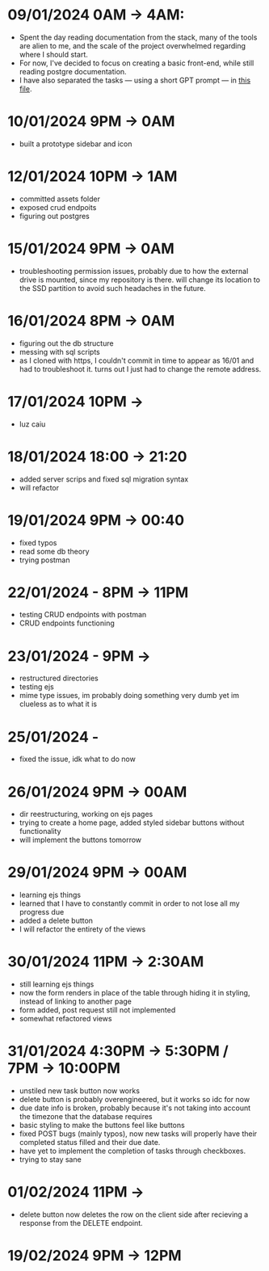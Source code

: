 # 09/01/2024 0AM -> 4AM:
- Spent the day reading documentation from the stack, many of the tools are alien to me, and the scale of the project overwhelmed regarding where I should start.
- For now, I've decided to focus on creating a basic front-end, while still reading postgre documentation. 
- I have also separated the tasks — using a short GPT prompt — in [this file](info.md).
# 10/01/2024 9PM -> 0AM
- built a prototype sidebar and icon

# 12/01/2024 10PM -> 1AM
- committed assets folder
- exposed crud endpoits
- figuring out postgres

# 15/01/2024 9PM -> 0AM
- troubleshooting permission issues, probably due to how the external drive is mounted, since my repository is there. will change its location to the SSD partition to avoid such headaches in the future.

# 16/01/2024 8PM -> 0AM
- figuring out the db structure
- messing with sql scripts
- as I cloned with https, I couldn't commit in time to appear as 16/01 and had to troubleshoot it. turns out I just had to change the remote address.

# 17/01/2024 10PM ->
- luz caiu

# 18/01/2024 18:00 -> 21:20
- added server scrips and fixed sql migration syntax
- will refactor

# 19/01/2024 9PM -> 00:40
- fixed typos
- read some db theory
- trying postman

# 22/01/2024 - 8PM -> 11PM
- testing CRUD endpoints with postman
- CRUD endpoints functioning

# 23/01/2024 - 9PM ->
- restructured directories
- testing ejs
- mime type issues, im probably doing something very dumb yet im clueless as to what it is

# 25/01/2024 - 
- fixed the issue, idk what to do now

# 26/01/2024 9PM -> 00AM
- dir reestructuring, working on ejs pages
- trying to create a home page, added styled sidebar buttons without functionality
- will implement the buttons tomorrow

# 29/01/2024 9PM -> 00AM
- learning ejs things
- learned that I have to constantly commit in order to not lose all my progress due
- added a delete button
- I will refactor the entirety of the views

# 30/01/2024 11PM -> 2:30AM
- still learning ejs things
- now the form renders in place of the table through hiding it in styling, instead of linking to another page
- form added, post request still not implemented
- somewhat refactored views

# 31/01/2024 4:30PM -> 5:30PM / 7PM -> 10:00PM
- unstiled new task button now works
- delete button is probably overengineered, but it works so idc for now
- due date info is broken, probably because it's not taking into account the timezone that the database requires
- basic styling to make the buttons feel like buttons
- fixed POST bugs (mainly typos), now new tasks will properly have their completed status filled and their due date.
- have yet to implement the completion of tasks through checkboxes.
- trying to stay sane

# 01/02/2024 11PM ->
- delete button now deletes the row on the client side after recieving a response from the DELETE endpoint.

# 19/02/2024 9PM -> 12PM
